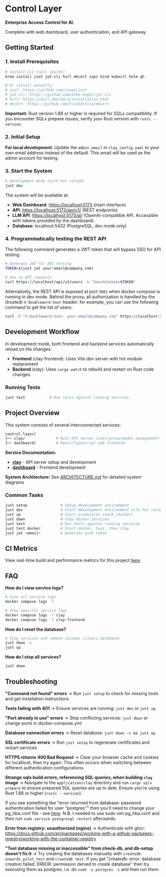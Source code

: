 # Control Layer

**Enterprise Access Control for AI.**

Complete with web dashboard, user authentication, and API gateway.

## Getting Started

### 1. Install Prerequisites

```bash
# Install CLI tools (macOS)
brew install just jwt-cli hurl mkcert sops kind kubectl helm gh

# Or install manually:
# just: https://github.com/casey/just
# jwt-cli: https://github.com/mike-engel/jwt-cli
# hurl: https://hurl.dev/docs/installation.html
# mkcert: https://github.com/FiloSottile/mkcert
```

**Important**: Rust version 1.88 or higher is required for SQLx compatibility. If you encounter SQLx prepare issues, verify your Rust version with `rustc --version`.

### 2. Initial Setup

**For local development**: Update the `admin_email` in `clay_config.yaml` to your own email address instead of the default. This email will be used as the admin account for testing.

### 3. Start the System

```bash
# Development mode (with hot reload)
just dev
```

The system will be available at:

- **Web Dashboard**: <https://localhost:5173> (main interface)
- **API**: <https://localhost:5173/api/v1/> (REST endpoints)
- **LLM API**: <https://localhost:5173/ai/> (OpenAI-compatible API. Accessible with tokens provided by the dashboard).
- **Database**: localhost:5432 (PostgreSQL, dev mode only)

### 4. Programmatically testing the REST API

The following command generates a JWT token that will bypass SSO for API testing:

```bash
# Generate JWT for API testing
TOKEN=$(just jwt your-email@company.com)

# Use in API requests
curl https://localhost/api/v1/users -b "VouchCookie=$TOKEN"
```

Alternatively, the REST API is exposed at port `3001` when docker compose is running in dev mode. Behind the proxy, all authorization is handled by the (trusted) `X-Doubleword-User` header: for example, you can use the following command to get the list of users:

```bash
curl -H "X-Doubleword-User: your-email@company.com" https://localhost:3001/api/v1/users
```

## Development Workflow

In development mode, both frontend and backend services automatically reload on file changes:

- **Frontend** (clay-frontend): Uses Vite dev server with hot module replacement
- **Backend** (clay): Uses `cargo watch` to rebuild and restart on Rust code changes

### Running Tests

```bash
just test           # Run tests against running services
```

## Project Overview

This system consists of several interconnected services:

```bash
control-layer/
├── clay/              # Rust API server (user/group/model management)
├── dashboard/         # React/TypeScript web frontend
```

**Service Documentation:**

- **[clay](application/clay/README.md)** - API server setup and development
- **[dashboard](application/dashboard/README.md)** - Frontend development

**System Architecture:** See [ARCHITECTURE.md](ARCHITECTURE.md) for detailed system diagrams

### Common Tasks

```bash
just setup               # Setup development environment
just dev                 # Start development environment with hot reload
just up                  # Start production stack (docker)
just down                # Stop docker services
just test                # Run tests against running services
just test docker         # Start docker, test, then stop
just jwt <email>         # Generate auth token
```

## CI Metrics

View real-time build and performance metrics for this project [here](https://charts.somnial.co/doubleword-control-layer).

## FAQ

**How do I view service logs?**

```bash
# View all service logs
docker compose logs -f

# View specific service logs
docker compose logs -f clay
docker compose logs -f clay-frontend
```

**How do I reset the database?**

```bash
# Stop services and remove volumes (clears database)
just down -v
just up
```

**How do I stop all services?**

```bash
just down
```

## Troubleshooting

**"Command not found" errors**
→ Run `just setup` to check for missing tools and get installation instructions

**Tests failing with 401**
→ Ensure services are running: `just dev` or `just up`

**"Port already in use" errors**
→ Stop conflicting services: `just down` or change ports in docker-compose.yml

**Database connection errors**
→ Reset database: `just down -v && just up`

**SSL certificate errors**
→ Run `just setup` to regenerate certificates and restart services

**HTTPS returns 400 Bad Request**
→ Clear your browser cache and cookies for localhost, then try again. This often occurs when switching between different authentication configurations.

**Strange sqlx build errors, referencing SQL queries, when building `clay` image**
→ Navigate to the `application/clay` directory and run `cargo sqlx prepare` to
ensure prepared SQL queries are up to date. Ensure you're using Rust 1.88 or higher (`rustc --version`).

If you see something like "error returned from database: password authentication failed for user "postgres""
then you'll need to change your pg_hba.conf file - see [here](https://stackoverflow.com/a/55039419).
N.B. I needed to use sudo vim pg_hba.conf and then run `sudo service postgresql restart` afterwards.

**Error from registry: unauthorized (nginx)**
→ Authenticate with ghcr: https://docs.github.com/en/packages/working-with-a-github-packages-registry/working-with-the-container-registry

**"Test database missing or inaccessible" from check-db, and db-setup doesn't fix it**
→ Try creating the databases manually with `createdb onwards_pilot_test` and `createdb test`.
If you get "createdb: error: database creation failed: ERROR: permission denied to create database" then try executing them as postgres.
i.e. do `sudo -u postgres -i` and then run them.
